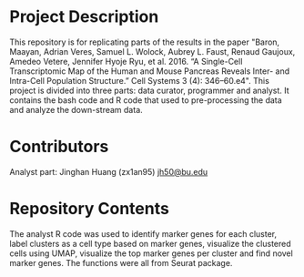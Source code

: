 # Project Description

This repository is for replicating parts of the results in the paper "Baron, Maayan, Adrian Veres, Samuel L. Wolock, Aubrey L. Faust, Renaud Gaujoux, Amedeo Vetere, Jennifer Hyoje Ryu, et al. 2016. “A Single-Cell Transcriptomic Map of the Human and Mouse Pancreas Reveals Inter- and Intra-Cell Population Structure.” Cell Systems 3 (4): 346–60.e4". This project is divided into three parts: data curator, programmer and analyst. It contains the bash code and R code that used to pre-processing the data and analyze the down-stream data.

# Contributors

Analyst part: Jinghan Huang (zx1an95) jh50@bu.edu

# Repository Contents

The analyst R code was used to identify marker genes for each cluster, label clusters as a cell type based on marker genes, visualize the clustered cells using UMAP, visualize the top marker genes per cluster and find novel marker genes. The functions were all from Seurat package. 
